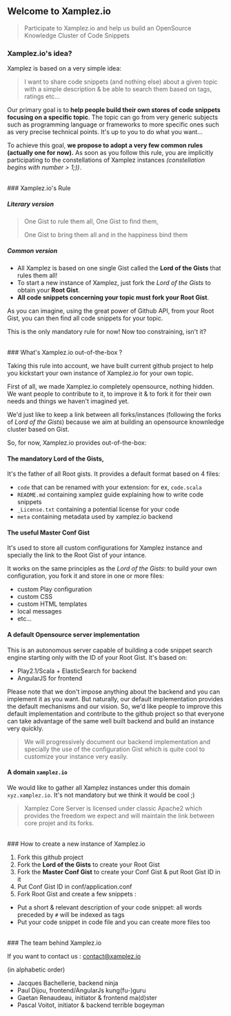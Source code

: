 ## Welcome to Xamplez.io

> Participate to Xamplez.io and help us build an OpenSource Knowledge Cluster of Code Snippets

### Xamplez.io's idea?

Xamplez is based on a very simple idea: 
> I want to share code snippets (and nothing else) about a given topic with a simple description 
> & be able to search them based on tags, ratings etc...

Our primary goal is to **help people build their own stores of code snippets focusing on a specific topic**. 
The topic can go from very generic subjects such as programming language or frameworks to more specific ones such as 
very precise technical points. It's up to you to do what you want...

To achieve this goal, **we propose to adopt a very few common rules (actually one for now).** 
As soon as you follow this rule, you are implicitly participating to the constellations of Xamplez 
instances _(constellation begins with number > 1;))_. 

<br/>
### Xamplez.io's Rule

##### Literary version
> One Gist to rule them all, One Gist to find them,
>
> One Gist to bring them all and in the happiness bind them

##### Common version
 * All Xamplez is based on one single Gist called the **Lord of the Gists** that rules them all!
 * To start a new instance of Xamplez, just fork the _Lord of the Gists_ to obtain your **Root Gist**.
 * **All code snippets concerning your topic must fork your Root Gist**.

As you can imagine, using the great power of Github API, from your Root Gist, you can then find all code snippets 
for your topic.

This is the only mandatory rule for now! Now too constraining, isn't it?

<br/>
### What's Xamplez.io out-of-the-box ?

Taking this rule into account, we have built current github project to help you kickstart your own instance of
Xamplez.io for your own topic. 

First of all, we made Xamplez.io completely opensource, nothing hidden. We want people to contribute to it, 
to improve it & to fork it for their own needs and things we haven't imagined yet. 

We'd just like to keep a link between all forks/instances (following the forks of _Lord of the Gists_) because
we aim at building an opensource knownledge cluster based on Gist.

So, for now, Xamplez.io provides out-of-the-box:

#### The mandatory **Lord of the Gists**, 

It's the father of all Root gists. It provides a default format based on 4 files:

 * `code` that can be renamed with your extension: for ex, `code.scala`
 * `README.md` containing xamplez guide explaining how to write code snippets
 * `_License.txt` containing a potential license for your code
 * `meta` containing metadata used by xamplez.io backend
 
#### The useful **Master Conf Gist** 

It's used to store all custom configurations for Xamplez instance and specially the link to the Root Gist of your intance. 

It works on the same principles as the _Lord of the Gists_: to build your own configuration, you fork it and store in one or more files:

 * custom Play configuration
 * custom CSS
 * custom HTML templates
 * local messages
 * etc...
 
#### A **default Opensource server implementation** 

This is an autonomous server capable of building a code snippet search engine starting only with the ID of your Root Gist. 
It's based on:
 
 * Play2.1/Scala + ElasticSearch for backend
 * AngularJS for frontend

Please note that we don't impose anything about the backend and you can implement it as you want. But naturally, 
our default implementation provides the default mechanisms and our vision. So, we'd like people to
improve this default implementation and contribute to the github project so that everyone can take advantage of 
the same well built backend and build an instance very quickly.

> We will progressively document our backend implementation and specially the use of the configuration Gist which
is quite cool to customize your instance very easily.

#### A domain `xamplez.io`

We would like to gather all Xamplez instances under this domain `xyz.xamplez.io`. It's not mandatory but we think it would be cool ;)
 
> Xamplez Core Server is licensed under classic Apache2 which provides the freedom we expect and will maintain the link between core projet and its forks.

<br/>
### How to create a new instance of Xamplez.io

 1. Fork this github project
 2. Fork the **Lord of the Gists** to create your Root Gist
 3. Fork the **Master Conf Gist** to create your Conf Gist & put Root Gist ID in it
 4. Put Conf Gist ID in conf/application.conf
 5. Fork Root Gist and create a few snippets :

   * Put a short & relevant description of your code snippet: all words preceded by `#` will be indexed as tags
   * Put your code snippet in code file and you can create more files too
    
<br/>
### The team behind Xamplez.io

If you want to contact us : contact@xamplez.io

(in alphabetic order)

* Jacques Bachellerie, backend ninja
* Paul Dijou, frontend/AngularJs kung(fu-)guru 
* Gaetan Renaudeau, initiator & frontend ma(d)ster
* Pascal Voitot, initiator & backend terrible bogeyman



